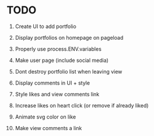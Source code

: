# TODO

1.  Create UI to add portfolio

1.  Display portfolios on homepage on pageload

1.  Properly use process.ENV.variables

1.  Make user page (include social media)

1.  Dont destroy portfolio list when leaving view

1.  Display comments in UI + style

1.  Style likes and view comments link

1.  Increase likes on heart click (or remove if already liked)

1.  Animate svg color on like

1.  Make view comments a link
